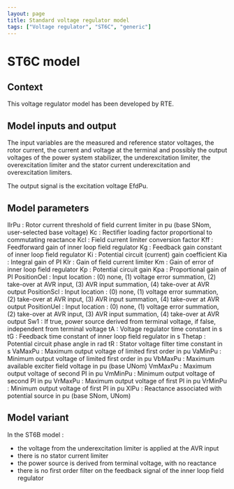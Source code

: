 ```yaml
---
layout: page
title: Standard voltage regulator model
tags: ["Voltage regulator", "ST6C", "generic"]
---
```

# ST6C model

## Context

This voltage regulator model has been developed by RTE.

## Model inputs and output

The input variables are the measured and reference stator voltages, the rotor current, the current and voltage at the terminal and possibly the output voltages of the power system stabilizer, the underexcitation limiter, the overexcitation limiter and the stator current underexcitation and overexcitation limiters.

The output signal is the excitation voltage EfdPu.

## Model parameters

IlrPu : Rotor current threshold of field current limiter in pu (base SNom, user-selected base voltage)
Kc : Rectifier loading factor proportional to commutating reactance
Kcl : Field current limiter conversion factor
Kff : Feedforward gain of inner loop field regulator
Kg : Feedback gain constant of inner loop field regulator
Ki : Potential circuit (current) gain coefficient
Kia : Integral gain of PI
Klr : Gain of field current limiter
Km : Gain of error of inner loop field regulator
Kp : Potential circuit gain
Kpa : Proportional gain of PI
PositionOel : Input location : (0) none, (1) voltage error summation, (2) take-over at AVR input, (3) AVR input summation, (4) take-over at AVR output
PositionScl : Input location : (0) none, (1) voltage error summation, (2) take-over at AVR input, (3) AVR input summation, (4) take-over at AVR output
PositionUel : Input location : (0) none, (1) voltage error summation, (2) take-over at AVR input, (3) AVR input summation, (4) take-over at AVR output
Sw1 : If true, power source derived from terminal voltage, if false, independent from terminal voltage
tA : Voltage regulator time constant in s
tG : Feedback time constant of inner loop field regulator in s
Thetap : Potential circuit phase angle in rad
tR : Stator voltage filter time constant in s
VaMaxPu : Maximum output voltage of limited first order in pu
VaMinPu : Minimum output voltage of limited first order in pu
VbMaxPu : Maximum available exciter field voltage in pu (base UNom)
VmMaxPu : Maximum output voltage of second PI in pu
VmMinPu : Minimum output voltage of second PI in pu
VrMaxPu : Maximum output voltage of first PI in pu
VrMinPu : Minimum output voltage of first PI in pu
XlPu : Reactance associated with potential source in pu (base SNom, UNom)

## Model variant

In the ST6B model :
- the voltage from the underexcitation limiter is applied at the AVR input
- there is no stator current limiter
- the power source is derived from terminal voltage, with no reactance
- there is no first order filter on the feedback signal of the inner loop field regulator
